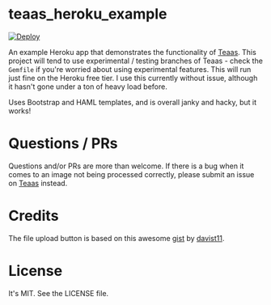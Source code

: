 # teaas_heroku_example
[![Deploy](https://www.herokucdn.com/deploy/button.svg)](https://heroku.com/deploy)

An example Heroku app that demonstrates the functionality of [Teaas](https://github.com/wjr1985/teaas). This project will tend to use experimental / testing branches of Teaas - check the `Gemfile` if you're worried about using experimental features. This will run just fine on the Heroku free tier. I use this currently without issue, although it hasn't gone under a ton of heavy load before.

Uses Bootstrap and HAML templates, and is overall janky and hacky, but it works!

# Questions / PRs
Questions and/or PRs are more than welcome. If there is a bug when it comes to an image not being processed correctly, please submit an issue on [Teaas](https://github.com/wjr1985/teaas/issues) instead.

# Credits
The file upload button is based on this awesome [gist](https://gist.github.com/davist11/645816) by [davist11](https://github.com/davist11).

# License
It's MIT. See the LICENSE file.
